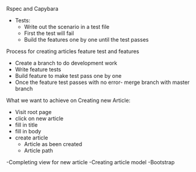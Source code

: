 Rspec and Capybara
  - Tests:
    - Write out the scenario in a test file
    - First the test will fail
    - Build the features one by one until the test passes

Process for creating articles feature test and features
  - Create a branch to do development work
  - Write feature tests
  - Build feature to make test pass one by one
  - Once the feature test passes with no error- merge branch with master branch

 What we want to achieve on Creating new Article:
  - Visit root page
  - click on new article
  - fill in title
  - fill in body
  - create article
    - Article as been created
    - Article path

  -Completing view for new article
  -Creating article model
  -Bootstrap
